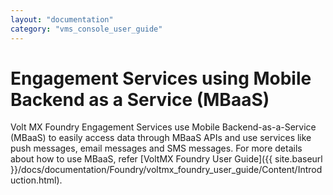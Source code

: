 ```yaml
---
layout: "documentation"
category: "vms_console_user_guide"
---
```

                           


Engagement Services using Mobile Backend as a Service (MBaaS)
=============================================================

Volt MX  Foundry Engagement Services use Mobile Backend-as-a-Service (MBaaS) to easily access data through MBaaS APIs and use services like push messages, email messages and SMS messages. For more details about how to use MBaaS, refer [VoltMX Foundry User Guide]({{ site.baseurl }}/docs/documentation/Foundry/voltmx_foundry_user_guide/Content/Introduction.html).
